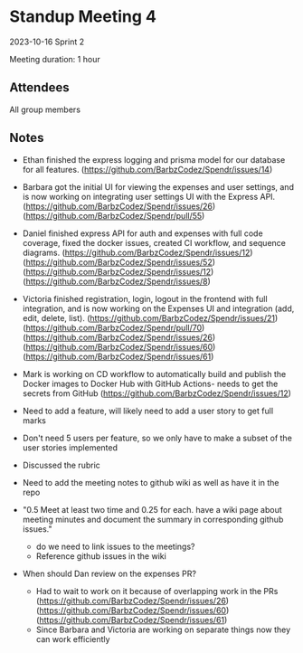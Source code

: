 # Standup Meeting 4

2023-10-16
Sprint 2

Meeting duration: 1 hour

## Attendees

All group members

## Notes

- Ethan finished the express logging and prisma model for our database for all features. (https://github.com/BarbzCodez/Spendr/issues/14)
- Barbara got the initial UI for viewing the expenses and user settings, and is now working on integrating user settings UI with the Express API. (https://github.com/BarbzCodez/Spendr/issues/26) (https://github.com/BarbzCodez/Spendr/pull/55)
- Daniel finished express API for auth and expenses with full code coverage, fixed the docker issues, created CI workflow, and sequence diagrams. (https://github.com/BarbzCodez/Spendr/issues/12) (https://github.com/BarbzCodez/Spendr/issues/52) (https://github.com/BarbzCodez/Spendr/issues/12) (https://github.com/BarbzCodez/Spendr/issues/8)
- Victoria finished registration, login, logout in the frontend with full integration, and is now working on the Expenses UI and integration (add, edit, delete, list). (https://github.com/BarbzCodez/Spendr/issues/21) (https://github.com/BarbzCodez/Spendr/pull/70) (https://github.com/BarbzCodez/Spendr/issues/26) (https://github.com/BarbzCodez/Spendr/issues/60) (https://github.com/BarbzCodez/Spendr/issues/61)
- Mark is working on CD workflow to automatically build and publish the Docker images to Docker Hub with GitHub Actions- needs to get the secrets from GitHub (https://github.com/BarbzCodez/Spendr/issues/12)

- Need to add a feature, will likely need to add a user story to get full marks
- Don't need 5 users per feature, so we only have to make a subset of the user stories implemented

- Discussed the rubric

- Need to add the meeting notes to github wiki as well as have it in the repo

- "0.5 Meet at least two time and 0.25 for each. have a wiki page about meeting minutes and document the summary in corresponding github issues."
  - do we need to link issues to the meetings?
  - Reference github issues in the wiki

- When should Dan review on the expenses PR?
  - Had to wait to work on it because of overlapping work in the PRs (https://github.com/BarbzCodez/Spendr/issues/26) (https://github.com/BarbzCodez/Spendr/issues/60) (https://github.com/BarbzCodez/Spendr/issues/61)
  - Since Barbara and Victoria are working on separate things now they can work efficiently
